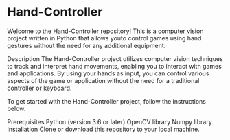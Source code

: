 # Hand-Controller
Welcome to the Hand-Controller repository! This is a computer vision project written in Python that allows youto control games using hand gestures without the need for any additional equipment.

Description
The Hand-Controller project utilizes computer vision techniques to track and interpret hand movements, enabling you to interact with games and applications. By using your hands as input, you can control various aspects of the game or application without the need for a traditional controller or keyboard.

To get started with the Hand-Controller project, follow the instructions below.

Prerequisites
Python (version 3.6 or later)
OpenCV library
Numpy library
Installation
Clone or download this repository to your local machine.
